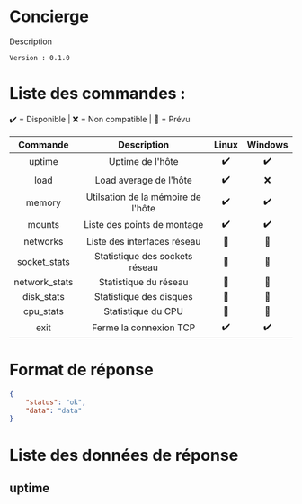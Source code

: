 # Concierge

Description

    Version : 0.1.0

# Liste des commandes : 

✔️ = Disponible | ❌ = Non compatible | 🔁 = Prévu

| Commande | Description | Linux | Windows |
| :---------------: | :---------------: | :---------------: | :-----: |
| uptime | Uptime de l'hôte | ✔️ | ✔️ |
| load | Load average de l'hôte | ✔️ | ❌ |
| memory | Utilsation de la mémoire de l'hôte | ✔️ | ✔️ |
| mounts | Liste des points de montage | ✔️ | ✔️ |
| networks | Liste des interfaces réseau | 🔁 | 🔁 |
| socket_stats | Statistique des sockets réseau | 🔁 | 🔁 |
| network_stats | Statistique du réseau | 🔁 | 🔁 |
| disk_stats | Statistique des disques | 🔁 | 🔁 |
| cpu_stats | Statistique du CPU | 🔁 | 🔁 |
| exit | Ferme la connexion TCP | ✔️ | ✔️ |



# Format de réponse
```json
{
    "status": "ok",
    "data": "data"
}
```

# Liste des données de réponse
## uptime
